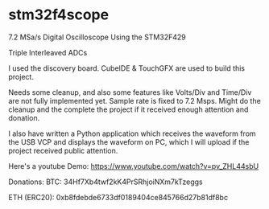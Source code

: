 # stm32f4scope
7.2 MSa/s Digital Oscilloscope Using the STM32F429

Triple Interleaved ADCs

I used the discovery board. CubeIDE & TouchGFX are used to build this project.

Needs some cleanup, and also some features like Volts/Div and Time/Div are not fully implemented yet. Sample rate is fixed to 7.2 Msps. Might do the cleanup and the complete the project if it received enough attention and donation.

I also have written a Python application which receives the waveform from the USB VCP and displays the waveform on PC, which I will upload if the project received public attention.

Here's a youtube Demo:
https://www.youtube.com/watch?v=pv_ZHL44sbU

Donations:
BTC:
34Hf7Xb4twf2kK4PrSRhjoiNXm7kTzeggs

ETH (ERC20):
0xb8fdebde6733df0189404ce845766d27b81df8bc
